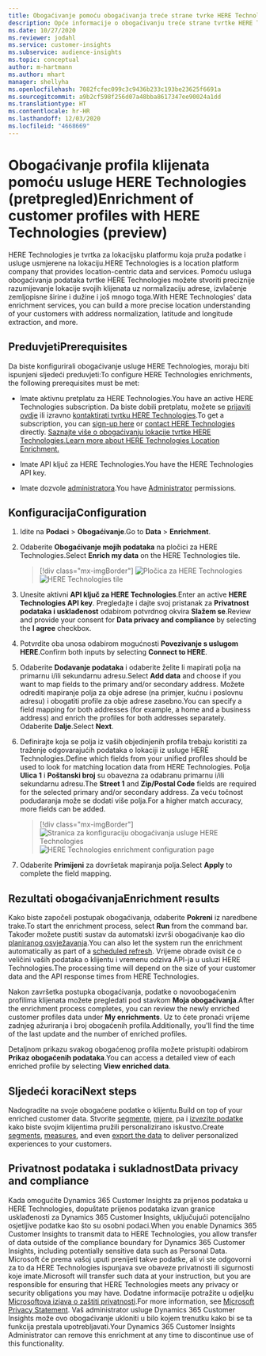 ```yaml
---
title: Obogaćivanje pomoću obogaćivanja treće strane tvrke HERE Technologies
description: Opće informacije o obogaćivanju treće strane tvrtke HERE Technologies.
ms.date: 10/27/2020
ms.reviewer: jodahl
ms.service: customer-insights
ms.subservice: audience-insights
ms.topic: conceptual
author: m-hartmann
ms.author: mhart
manager: shellyha
ms.openlocfilehash: 7082fcfec099c3c9436b233c193be23625f6691a
ms.sourcegitcommit: a9b2cf598f256d07a48bba8617347ee90024a1dd
ms.translationtype: HT
ms.contentlocale: hr-HR
ms.lasthandoff: 12/03/2020
ms.locfileid: "4668669"
---
```

# <a name="enrichment-of-customer-profiles-with-here-technologies-preview"></a><span data-ttu-id="496f4-103">Obogaćivanje profila klijenata pomoću usluge HERE Technologies (pretpregled)</span><span class="sxs-lookup"><span data-stu-id="496f4-103">Enrichment of customer profiles with HERE Technologies (preview)</span></span>

<span data-ttu-id="496f4-104">HERE Technologies je tvrtka za lokacijsku platformu koja pruža podatke i usluge usmjerene na lokaciju.</span><span class="sxs-lookup"><span data-stu-id="496f4-104">HERE Technologies is a location platform company that provides location-centric data and services.</span></span> <span data-ttu-id="496f4-105">Pomoću usluga obogaćivanja podataka tvrtke HERE Technologies možete stvoriti preciznije razumijevanje lokacije svojih klijenata uz normalizaciju adrese, izvlačenje zemljopisne širine i dužine i još mnogo toga.</span><span class="sxs-lookup"><span data-stu-id="496f4-105">With HERE Technologies' data enrichment services, you can build a more precise location understanding of your customers with address normalization, latitude and longitude extraction, and more.</span></span>

## <a name="prerequisites"></a><span data-ttu-id="496f4-106">Preduvjeti</span><span class="sxs-lookup"><span data-stu-id="496f4-106">Prerequisites</span></span>

<span data-ttu-id="496f4-107">Da biste konfigurirali obogaćivanje usluge HERE Technologies, moraju biti ispunjeni sljedeći preduvjeti:</span><span class="sxs-lookup"><span data-stu-id="496f4-107">To configure HERE Technologies enrichments, the following prerequisites must be met:</span></span>

- <span data-ttu-id="496f4-108">Imate aktivnu pretplatu za HERE Technologies.</span><span class="sxs-lookup"><span data-stu-id="496f4-108">You have an active HERE Technologies subscription.</span></span> <span data-ttu-id="496f4-109">Da biste dobili pretplatu, možete se [prijaviti ovdje](https://developer.here.com/sign-up?utm_medium=referral&utm_source=Microsoft-Dynamics-CI&create=Freemium-Basic) ili izravno [kontaktirati tvrtku HERE Technologies](https://developer.here.com/help?utm_medium=referral&utm_source=Microsoft-Dynamics-CI#how-can-we-help-you).</span><span class="sxs-lookup"><span data-stu-id="496f4-109">To get a subscription, you can [sign-up here](https://developer.here.com/sign-up?utm_medium=referral&utm_source=Microsoft-Dynamics-CI&create=Freemium-Basic) or [contact HERE Technologies](https://developer.here.com/help?utm_medium=referral&utm_source=Microsoft-Dynamics-CI#how-can-we-help-you) directly.</span></span> [<span data-ttu-id="496f4-110">Saznajte više o obogaćivanju lokacije tvrtke HERE Technologies.</span><span class="sxs-lookup"><span data-stu-id="496f4-110">Learn more about HERE Technologies Location Enrichment.</span></span>](https://developer.here.com/location-enrichment?cid=Dev-MicrosoftDynamics-DB-0-Dev-&utm_source=MicrosoftDynamics&utm_medium=referral&utm_campaign=Online_Dev_ReferralMicrosoft)

- <span data-ttu-id="496f4-111">Imate API ključ za HERE Technologies.</span><span class="sxs-lookup"><span data-stu-id="496f4-111">You have the HERE Technologies API key.</span></span>

- <span data-ttu-id="496f4-112">Imate dozvole [administratora](permissions.md#administrator).</span><span class="sxs-lookup"><span data-stu-id="496f4-112">You have [Administrator](permissions.md#administrator) permissions.</span></span>

## <a name="configuration"></a><span data-ttu-id="496f4-113">Konfiguracija</span><span class="sxs-lookup"><span data-stu-id="496f4-113">Configuration</span></span>

1. <span data-ttu-id="496f4-114">Idite na **Podaci** > **Obogaćivanje**.</span><span class="sxs-lookup"><span data-stu-id="496f4-114">Go to **Data** > **Enrichment**.</span></span>

1. <span data-ttu-id="496f4-115">Odaberite **Obogaćivanje mojih podataka** na pločici za HERE Technologies.</span><span class="sxs-lookup"><span data-stu-id="496f4-115">Select **Enrich my data** on the HERE Technologies tile.</span></span>

   > [!div class="mx-imgBorder"]
   > <span data-ttu-id="496f4-116">![Pločica za HERE Technologies](media/HERE-tile.png "Pločica za HERE Technologies")</span><span class="sxs-lookup"><span data-stu-id="496f4-116">![HERE Technologies tile](media/HERE-tile.png "HERE Technologies tile")</span></span>

1. <span data-ttu-id="496f4-117">Unesite aktivni **API ključ za HERE Technologies**.</span><span class="sxs-lookup"><span data-stu-id="496f4-117">Enter an active **HERE Technologies API key**.</span></span> <span data-ttu-id="496f4-118">Pregledajte i dajte svoj pristanak za **Privatnost podataka i usklađenost** odabirom potvrdnog okvira **Slažem se**.</span><span class="sxs-lookup"><span data-stu-id="496f4-118">Review and provide your consent for **Data privacy and compliance** by selecting the **I agree** checkbox.</span></span> 

1. <span data-ttu-id="496f4-119">Potvrdite oba unosa odabirom mogućnosti **Povezivanje s uslugom HERE**.</span><span class="sxs-lookup"><span data-stu-id="496f4-119">Confirm both inputs by selecting **Connect to HERE**.</span></span>

1. <span data-ttu-id="496f4-120">Odaberite **Dodavanje podataka** i odaberite želite li mapirati polja na primarnu i/ili sekundarnu adresu.</span><span class="sxs-lookup"><span data-stu-id="496f4-120">Select **Add data** and choose if you want to map fields to the primary and/or secondary address.</span></span> <span data-ttu-id="496f4-121">Možete odrediti mapiranje polja za obje adrese (na primjer, kućnu i poslovnu adresu) i obogatiti profile za obje adrese zasebno.</span><span class="sxs-lookup"><span data-stu-id="496f4-121">You can specify a field mapping for both addresses (for example, a home and a business address) and enrich the profiles for both addresses separately.</span></span> <span data-ttu-id="496f4-122">Odaberite **Dalje**.</span><span class="sxs-lookup"><span data-stu-id="496f4-122">Select **Next**.</span></span>

1. <span data-ttu-id="496f4-123">Definirajte koja se polja iz vaših objedinjenih profila trebaju koristiti za traženje odgovarajućih podataka o lokaciji iz usluge HERE Technologies.</span><span class="sxs-lookup"><span data-stu-id="496f4-123">Define which fields from your unified profiles should be used to look for matching location data from HERE Technologies.</span></span> <span data-ttu-id="496f4-124">Polja **Ulica 1** i **Poštanski broj** su obavezna za odabranu primarnu i/ili sekundarnu adresu.</span><span class="sxs-lookup"><span data-stu-id="496f4-124">The **Street 1** and **Zip/Postal Code** fields are required for the selected primary and/or secondary address.</span></span> <span data-ttu-id="496f4-125">Za veću točnost podudaranja može se dodati više polja.</span><span class="sxs-lookup"><span data-stu-id="496f4-125">For a higher match accuracy, more fields can be added.</span></span>

   > [!div class="mx-imgBorder"]
   > <span data-ttu-id="496f4-126">![Stranica za konfiguraciju obogaćivanja usluge HERE Technologies](media/enrichment-HERE-configuration.png "Stranica za konfiguraciju obogaćivanja usluge HERE Technologies")</span><span class="sxs-lookup"><span data-stu-id="496f4-126">![HERE Technologies enrichment configuration page](media/enrichment-HERE-configuration.png "HERE Technologies enrichment configuration page")</span></span>

1. <span data-ttu-id="496f4-127">Odaberite **Primijeni** za dovršetak mapiranja polja.</span><span class="sxs-lookup"><span data-stu-id="496f4-127">Select **Apply** to complete the field mapping.</span></span>

## <a name="enrichment-results"></a><span data-ttu-id="496f4-128">Rezultati obogaćivanja</span><span class="sxs-lookup"><span data-stu-id="496f4-128">Enrichment results</span></span>

<span data-ttu-id="496f4-129">Kako biste započeli postupak obogaćivanja, odaberite **Pokreni** iz naredbene trake.</span><span class="sxs-lookup"><span data-stu-id="496f4-129">To start the enrichment process, select **Run** from the command bar.</span></span> <span data-ttu-id="496f4-130">Također možete pustiti sustav da automatski izvrši obogaćivanje kao dio [ planiranog osvježavanja](system.md#schedule-tab).</span><span class="sxs-lookup"><span data-stu-id="496f4-130">You can also let the system run the enrichment automatically as part of a [scheduled refresh](system.md#schedule-tab).</span></span> <span data-ttu-id="496f4-131">Vrijeme obrade ovisit će o veličini vaših podataka o klijentu i vremenu odziva API-ja u usluzi HERE Technologies.</span><span class="sxs-lookup"><span data-stu-id="496f4-131">The processing time will depend on the size of your customer data and the API response times from HERE Technologies.</span></span>

<span data-ttu-id="496f4-132">Nakon završetka postupka obogaćivanja, podatke o novoobogaćenim profilima klijenata možete pregledati pod stavkom **Moja obogaćivanja**.</span><span class="sxs-lookup"><span data-stu-id="496f4-132">After the enrichment process completes, you can review the newly enriched customer profiles data under **My enrichments**.</span></span> <span data-ttu-id="496f4-133">Uz to ćete pronaći vrijeme zadnjeg ažuriranja i broj obogaćenih profila.</span><span class="sxs-lookup"><span data-stu-id="496f4-133">Additionally, you'll find the time of the last update and the number of enriched profiles.</span></span>

<span data-ttu-id="496f4-134">Detaljnom prikazu svakog obogaćenog profila možete pristupiti odabirom **Prikaz obogaćenih podataka**.</span><span class="sxs-lookup"><span data-stu-id="496f4-134">You can access a detailed view of each enriched profile by selecting **View enriched data**.</span></span>

## <a name="next-steps"></a><span data-ttu-id="496f4-135">Sljedeći koraci</span><span class="sxs-lookup"><span data-stu-id="496f4-135">Next steps</span></span>

<span data-ttu-id="496f4-136">Nadogradite na svoje obogaćene podatke o klijentu.</span><span class="sxs-lookup"><span data-stu-id="496f4-136">Build on top of your enriched customer data.</span></span> <span data-ttu-id="496f4-137">Stvorite [segmente](segments.md), [mjere](measures.md), pa i [izvezite podatke](export-destinations.md) kako biste svojim klijentima pružili personalizirano iskustvo.</span><span class="sxs-lookup"><span data-stu-id="496f4-137">Create [segments](segments.md), [measures](measures.md), and even [export the data](export-destinations.md) to deliver personalized experiences to your customers.</span></span>

## <a name="data-privacy-and-compliance"></a><span data-ttu-id="496f4-138">Privatnost podataka i sukladnost</span><span class="sxs-lookup"><span data-stu-id="496f4-138">Data privacy and compliance</span></span>

<span data-ttu-id="496f4-139">Kada omogućite Dynamics 365 Customer Insights za prijenos podataka u HERE Technologies, dopuštate prijenos podataka izvan granice usklađenosti za Dynamics 365 Customer Insights, uključujući potencijalno osjetljive podatke kao što su osobni podaci.</span><span class="sxs-lookup"><span data-stu-id="496f4-139">When you enable Dynamics 365 Customer Insights to transmit data to HERE Technologies, you allow transfer of data outside of the compliance boundary for Dynamics 365 Customer Insights, including potentially sensitive data such as Personal Data.</span></span> <span data-ttu-id="496f4-140">Microsoft će prema vašoj uputi prenijeti takve podatke, ali vi ste odgovorni za to da HERE Technologies ispunjava sve obaveze privatnosti ili sigurnosti koje imate.</span><span class="sxs-lookup"><span data-stu-id="496f4-140">Microsoft will transfer such data at your instruction, but you are responsible for ensuring that HERE Technologies meets any privacy or security obligations you may have.</span></span> <span data-ttu-id="496f4-141">Dodatne informacije potražite u odjeljku [Microsoftova izjava o zaštiti privatnosti](https://go.microsoft.com/fwlink/?linkid=396732).</span><span class="sxs-lookup"><span data-stu-id="496f4-141">For more information, see [Microsoft Privacy Statement](https://go.microsoft.com/fwlink/?linkid=396732).</span></span>
<span data-ttu-id="496f4-142">Vaš administrator usluge Dynamics 365 Customer Insights može ovo obogaćivanje ukloniti u bilo kojem trenutku kako bi se ta funkcija prestala upotrebljavati.</span><span class="sxs-lookup"><span data-stu-id="496f4-142">Your Dynamics 365 Customer Insights Administrator can remove this enrichment at any time to discontinue use of this functionality.</span></span>
